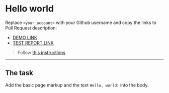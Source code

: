 # Hello world
Replace `<your_account>` with your Github username and copy the links to Pull Request description:
- [DEMO LINK](https://baranovskazoya.github.io/layout_hello-world/)
- [TEST REPORT LINK](https://baranovskazoya.github.io/layout_hello-world/report/html_report/)

> Follow [this instructions](https://mate-academy.github.io/layout_task-guideline/#how-to-solve-the-layout-tasks-on-github)
___

## The task
Add the basic page markup and the text `Hello, world!` into the body.
